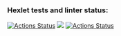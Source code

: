 ### Hexlet tests and linter status:
[![Actions Status](https://github.com/derban7ikus/frontend-project-lvl1/workflows/hexlet-check/badge.svg)](https://github.com/derban7ikus/frontend-project-lvl1/actions)
<a href="https://codeclimate.com/github/codeclimate/codeclimate/maintainability"><img src="https://api.codeclimate.com/v1/badges/a99a88d28ad37a79dbf6/maintainability" /></a>
[![Actions Status](https://github.com/derban7ikus/frontend-project-lvl1/workflows/Linter-Status/badge.svg)](https://github.com/derban7ikus/frontend-project-lvl1/actions)
